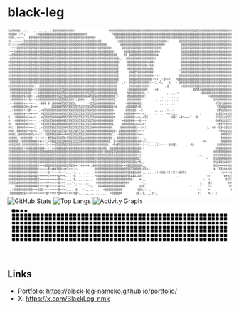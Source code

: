 # black-leg
<!-- z-gun-pic -->
<picture>
  <img alt="z-gn" src="./src/z-gn.png">
</picture>

<!-- GitHub Stats -->
<picture>
  <source media="(prefers-color-scheme: dark)" srcset="https://github-readme-stats.vercel.app/api?username=black-leg-nameko&show_icons=true&hide_border=true&count_private=true&theme=tokyonight">
  <img alt="GitHub Stats" src="https://github-readme-stats.vercel.app/api?username=black-leg-nameko&show_icons=true&hide_border=true&count_private=true&theme=tokyonight">
</picture>

<!-- Top Languages -->
<picture>
  <source media="(prefers-color-scheme: dark)" srcset="https://github-readme-stats.vercel.app/api/top-langs/?username=black-leg-nameko&layout=compact&hide_border=true&langs_count=8&theme=tokyonight">
  <img alt="Top Langs" src="https://github-readme-stats.vercel.app/api/top-langs/?username=black-leg-nameko&layout=compact&hide_border=true&langs_count=8&theme=tokyonight">
</picture>

<!-- Activity Graph -->
<picture>
  <source media="(prefers-color-scheme: dark)" srcset="https://github-readme-activity-graph.vercel.app/graph?username=black-leg-nameko&hide_border=true&area=true&theme=tokyo-night">
  <img alt="Activity Graph" src="https://github-readme-activity-graph.vercel.app/graph?username=black-leg-nameko&hide_border=true&area=true&theme=tokyo-night">
</picture>


<picture>
  <source media="(prefers-color-scheme: dark)" srcset="https://github.com/black-leg-nameko/black-leg-nameko/blob/output/snake-dark.svg">
  <img alt="snake animation" src="https://github.com/black-leg-nameko/black-leg-nameko/blob/output/snake.svg">
</picture>


## Links
- Portfolio: https://black-leg-nameko.github.io/portfolio/
- X: https://x.com/BlackLeg_nmk
